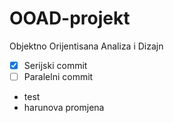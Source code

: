 # OOAD-projekt
Objektno Orijentisana Analiza i Dizajn

- [x] Serijski commit 
- [ ] Paralelni commit
- test
- harunova promjena

